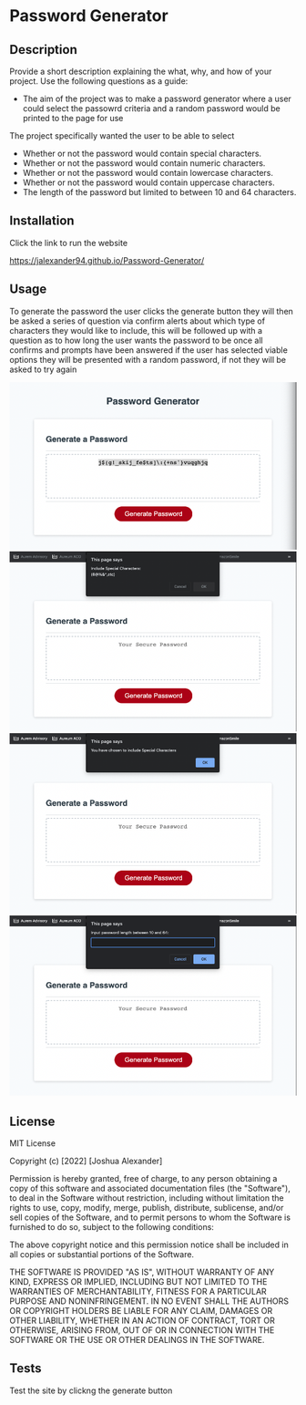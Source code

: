 # Password Generator

## Description

Provide a short description explaining the what, why, and how of your project. Use the following questions as a guide:

- The aim of the project was to make a password generator where a user could select the passowrd criteria and a random password would be printed to the page for use

The project specifically wanted the user to be able to select

- Whether or not the password would contain special characters.
- Whether or not the password would contain numeric characters.
- Whether or not the password would contain lowercase characters.
- Whether or not the password would contain uppercase characters.
- The length of the password but limited to between 10 and 64 characters.

## Installation

Click the link to run the website

https://jalexander94.github.io/Password-Generator/

## Usage

To generate the password the user clicks the generate button they will then be asked a series of question via confirm alerts about which type of characters they would like to include, this will be followed up with a question as to how long the user wants the password to be once all confirms and prompts have been answered if the user has selected viable options they will be presented with a random password, if not they will be asked to try again

![screenshot of the webpage with a password generated](images/Screenshot%202023-01-17%20at%2021.53.56.png)
![screenshot of the webpage with the first alert asking character preferences](images/Screenshot%202023-01-17%20at%2021.55.59.png)
![screenshot of the webpage with the first alert confirmation](images/Screenshot%202023-01-17%20at%2021.56.11.png)
![screenshot of the webpage with the prompt asking for length of password](images/Screenshot%202023-01-17%20at%2021.56.27.png)

## License

MIT License

Copyright (c) [2022] [Joshua Alexander]

Permission is hereby granted, free of charge, to any person obtaining a copy
of this software and associated documentation files (the "Software"), to deal
in the Software without restriction, including without limitation the rights
to use, copy, modify, merge, publish, distribute, sublicense, and/or sell
copies of the Software, and to permit persons to whom the Software is
furnished to do so, subject to the following conditions:

The above copyright notice and this permission notice shall be included in all
copies or substantial portions of the Software.

THE SOFTWARE IS PROVIDED "AS IS", WITHOUT WARRANTY OF ANY KIND, EXPRESS OR
IMPLIED, INCLUDING BUT NOT LIMITED TO THE WARRANTIES OF MERCHANTABILITY,
FITNESS FOR A PARTICULAR PURPOSE AND NONINFRINGEMENT. IN NO EVENT SHALL THE
AUTHORS OR COPYRIGHT HOLDERS BE LIABLE FOR ANY CLAIM, DAMAGES OR OTHER
LIABILITY, WHETHER IN AN ACTION OF CONTRACT, TORT OR OTHERWISE, ARISING FROM,
OUT OF OR IN CONNECTION WITH THE SOFTWARE OR THE USE OR OTHER DEALINGS IN THE
SOFTWARE.


## Tests

Test the site by clickng the generate button
